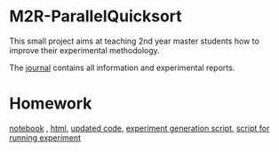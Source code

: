 M2R-ParallelQuicksort
=====================

This small project aims at teaching 2nd year master students how to
improve their experimental methodology.

The [journal](journal.org) contains all information and experimental reports.

# Homework
[notebook](analysis/quickSort.Rmd) , [html](analysis/quickSort.html), [updated code](src/parallelQuicksort.c), [experiment generation script](scripts/gen_experiments.R), [script for running experiment](scripts/run_experiment.sh)
